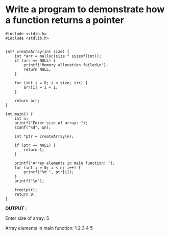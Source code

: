 #  Write a  program to demonstrate how a function returns a pointer

```
#include <stdio.h>
#include <stdlib.h>


int* createArray(int size) {
    int *arr = malloc(size * sizeof(int));
    if (arr == NULL) {
        printf("Memory allocation failed\n");
        return NULL;
    }

    for (int i = 0; i < size; i++) {
        arr[i] = i + 1;  
    }

    return arr;  
}

int main() {
    int n;
    printf("Enter size of array: ");
    scanf("%d", &n);

    int *ptr = createArray(n);  

    if (ptr == NULL) {
        return 1;
    }

    printf("Array elements in main function: ");
    for (int i = 0; i < n; i++) {
        printf("%d ", ptr[i]);
    }
    printf("\n");

    free(ptr);  
    return 0;
}

```

__OUTPUT :__

Enter size of array: 5

Array elements in main function: 1 2 3 4 5
